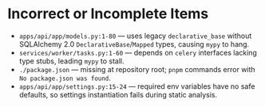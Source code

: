# Incorrect or Incomplete Items


- `apps/api/app/models.py:1-80` — uses legacy `declarative_base` without SQLAlchemy 2.0 `DeclarativeBase`/`Mapped` types, causing `mypy` to hang.
- `services/worker/tasks.py:1-60` — depends on `celery` interfaces lacking type stubs, leading `mypy` to stall.
- `./package.json` — missing at repository root; `pnpm` commands error with `No package.json was found`.
- `apps/api/app/settings.py:15-24` — required env variables have no safe defaults, so settings instantiation fails during static analysis.

